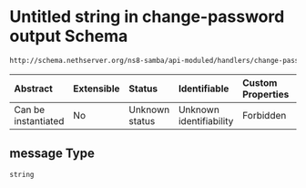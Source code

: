 # Untitled string in change-password output Schema

```txt
http://schema.nethserver.org/ns8-samba/api-moduled/handlers/change-password/validate-output.json#/properties/message
```



| Abstract            | Extensible | Status         | Identifiable            | Custom Properties | Additional Properties | Access Restrictions | Defined In                                                                            |
| :------------------ | :--------- | :------------- | :---------------------- | :---------------- | :-------------------- | :------------------ | :------------------------------------------------------------------------------------ |
| Can be instantiated | No         | Unknown status | Unknown identifiability | Forbidden         | Allowed               | none                | [validate-output.json\*](change-password/validate-output.json "open original schema") |

## message Type

`string`
